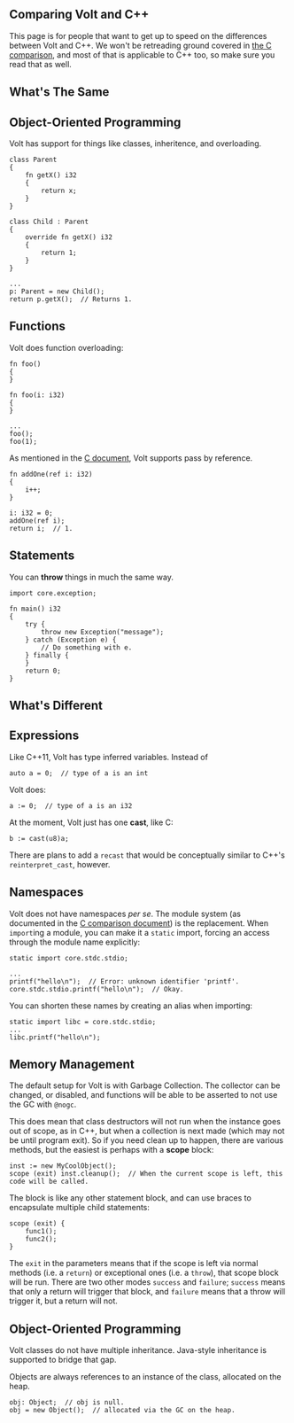Comparing Volt and C++
---
This page is for people that want to get up to speed on the differences between Volt and C++. We won't be retreading ground covered in [the C comparison](volt-vs-c.html), and most of that is applicable to C++ too, so make sure you read that as well.

What's The Same
---

Object-Oriented Programming
---

Volt has support for things like classes, inheritence, and overloading.

	class Parent
	{		
		fn getX() i32
		{
			return x;
		}
	}
	
	class Child : Parent
	{
		override fn getX() i32
		{
			return 1;
		}
	}

	...
	p: Parent = new Child();
	return p.getX();  // Returns 1.

Functions
---

Volt does function overloading:

	fn foo()
	{
	}
	
	fn foo(i: i32)
	{
	}

	...
	foo();
	foo(1);

As mentioned in the [C document](volt-vs-c.html), Volt supports pass by reference.

	fn addOne(ref i: i32)
	{
		i++;
	}
	
	i: i32 = 0;
	addOne(ref i);
	return i;  // 1.

Statements
---

You can **throw** things in much the same way.

	import core.exception;
	
	fn main() i32
	{
		try {
			throw new Exception("message");
		} catch (Exception e) {
			// Do something with e.
		} finally {
		}
		return 0;
	}

What's Different
---

Expressions
---

Like C++11, Volt has type inferred variables. Instead of

	auto a = 0;  // type of a is an int

Volt does:

	a := 0;  // type of a is an i32

At the moment, Volt just has one **cast**, like C:

	b := cast(u8)a;

There are plans to add a `recast` that would be conceptually similar to C++'s `reinterpret_cast`, however.

Namespaces
---

Volt does not have namespaces *per se*. The module system (as documented in the [C comparison document](volt-vs-c.html)) is the replacement. When `import`ing a module, you can make it a `static` import, forcing an access through the module name explicitly:

	static import core.stdc.stdio;
	
	...
	printf("hello\n");  // Error: unknown identifier 'printf'.
	core.stdc.stdio.printf("hello\n");  // Okay.

You can shorten these names by creating an alias when importing:

	static import libc = core.stdc.stdio;
	...
	libc.printf("hello\n");

Memory Management
---

The default setup for Volt is with Garbage Collection. The collector can be changed, or disabled, and functions will be able to be asserted to not use the GC with `@nogc`.

This does mean that class destructors will not run when the instance goes out of scope, as in C++, but when a collection is next made (which may not be until program exit). So if you need clean up to happen, there are various methods, but the easiest is perhaps with a **scope** block:

	inst := new MyCoolObject();
	scope (exit) inst.cleanup();  // When the current scope is left, this code will be called.

The block is like any other statement block, and can use braces to encapsulate multiple child statements:

	scope (exit) {
		func1();
		func2();
	}

The `exit` in the parameters means that if the scope is left via normal methods (i.e. a `return`) or exceptional ones (i.e. a `throw`), that scope block will be run. There are two other modes `success` and `failure`; `success` means that only a return will trigger that block, and `failure` means that a throw will trigger it, but a return will not.

Object-Oriented Programming
---

Volt classes do not have multiple inheritance. Java-style inheritance is supported to bridge that gap.

Objects are always references to an instance of the class, allocated on the heap.

	obj: Object;  // obj is null.
	obj = new Object();  // allocated via the GC on the heap.
